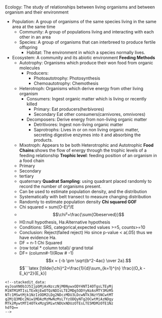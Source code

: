 Ecology: The study of relationships between living organisms and between organism and their environment
 - Population: A group of organisms of the  same species living in the same area at the same time
	 - Community: A group of populations living and interacting with each other in an area
	 - Species: A group of organisms that can interbreed to produce fertile offspring
		 - Habitat: The environment in which a species normally lives.
- Ecosystem:  A community and its abiotic environment
**Feeding Methods**
	- Autotrophy: Organisms which produce their won food from organic molecules
		- Producers:
			- Photoautotrophy: Photosynthesis
			- Chemoautotrophy: Chemothesis
	- Heterotroph: Organisms which derive energy from other living organism
		- Consumers: Ingest organic matter which is living or recently killed
			- Primary: Eat producers(herbivores)
			- Secondary Eat other consumers(carnivores, omnivores)
		- Decomposers: Derive energy from non-living organic matter
			- Detritivores: Ingest non-living organic matter
			- Saprotrophs: Lives in or on non living organic matter, secreting digestive enzymes into it and absorbing the products.
	- Mixotroph: Appears to be both Heterotrophic and Autotrophic
**Food Chains**:shows the flow of energy through the trophic levels of a feeding relationship
**Trophic level**: feeding position of an organism in a food chain
	- Primary
	- Secondary
	- tertiary
	- quaternary
**Quadrat Sampling**: using quadrant placed randomly to record the number of organisms present.
	- Can be used to estimate population density, and the distribution
	- Systematically with belt transect to measure changing distribution
	- Randomly to estimate population density
**Chi squared GOF**
	- Chi squared = sum(O-E)²/E
	- $$\chi²=\frac{\sum{Obeserved}}$$
	- H0:null hypothesis, Ha:Alternative hypothesis
	- Conditions: SRS, categorical,expected values >=5, counts>=10
	- Conclusion: Reject(failed reject) Ho since p-value < a(.05) thus we have evidence Ha. 
	- DF = n-1
Chi Squared
	- (row total * column total)/ grand total
	- DF= (column#-1)(Row # -1)
$$x = {-b \pm \sqrt{b^2-4ac} \over 2a}.$$
$$```latex
\[\tilde{\chi}^2=\frac{1}{d}\sum_{k=1}^{n} \frac{(O_k - E_k)^2}{E_k}\]
```$$
<!--stackedit_data:
eyJoaXN0b3J5IjpbMjAxNzczNjM0NywxODY4NTI4OTgsLTEyMj
M1NTM1MTIsLTExNjEwOTQzNDIsLTE2MDg5ODYyNzAsMTY3MzM5
NTc1MSwtMjk1NzIzODM2LDg2NDczMDU3LDcwNTk3NzY5NCwtMT
g2MjQ3MDc2Niw1MDAzMzMwNzMsLTYzODQyNTg2OCwtMjAzNDgy
MTkzMywtMTI4OTkxMzg5MiwtNDUxNDUzOTEsLTE5MDMzOTE1Nz
hdfQ==
-->
